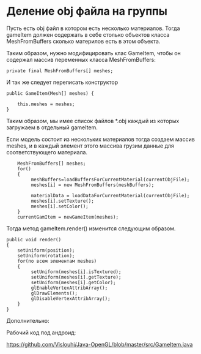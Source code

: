 # Деление obj файла на группы

Пусть есть obj файл в котором есть несколько материалов. Тогда gameItem должен содержать в себе столько объектов класса 
MeshFromBuffers сколько материлов есть в этом объекта.

Таким образом, нужно модифицировать клас GameItem, чтобы он содержал массив переменных класса MeshFromBuffers:

    private final MeshFromBuffers[] meshes;
    
И так же следует переписать конструктор

    public GameItem(Mesh[] meshes) {
        
        this.meshes = meshes;
    }
    
Таким образом, мы имее список файлов *.obj каждый из которых загружаем в отдельный gameItem.

Если модель состоит из нескольких материалов тогда создаем массив meshes, и в каждый элемент этого массива грузим данные для соответствующего материала.

        MeshFromBuffers[] meshes;
        for()
        {
             meshBuffers=loadBuffersForCurrentMaterial(currentObjFile);
             meshes[i] = new MeshFromBuffers(meshBuffers);
             
             materialData = loadDataForCurrentMaterial(currentObjFile); 
             meshes[i].setTexture();
             meshes[i].setColor();
        }
        currentGamItem = newGameItem(meshes);
        
Тогда метод gameItem.render() изменится следующим образом.

    public void render()
    {
        setUniform(position);
        setUniform(rotation);
        for(по всем элементам meshes)
        {
             setUniform(meshes[i].isTextured);
             setUniform(meshes[i].getTexture);
             setUniform(meshes[i].getColor);
             glEnableVertexAttribArray();
             glDrawElements();
             glDisableVertexAttribArray();
        }
    }
    
    
Дополнительно:

Рабочий код под андроид:


https://github.com/Vislouhi/Java-OpenGL/blob/master/src/GameItem.java







